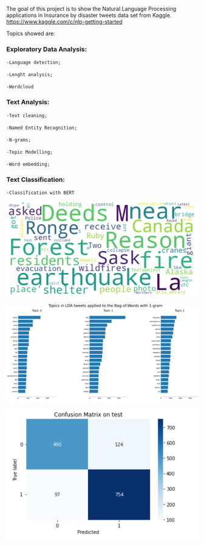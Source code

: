 The goal of this project is to show the Natural Language Processing applications in Insurance by disaster tweets data set from Kaggle. https://www.kaggle.com/c/nlp-getting-started 

Topics showed are:

### Exploratory Data Analysis:
  
    -Language detection;
  
    -Lenght analysis;
  
    -Wordcloud

### Text Analysis:
  
    -Text cleaning;
  
    -Named Entity Recognition;
  
    -N-grams;
  
    -Topic Modelling;
  
    -Word embedding;
 
### Text Classification:
  
    -Classification with BERT
  

![](images/wordcloud.png)

![](images/lda.png)

![](images/confusion_matrix.png)
